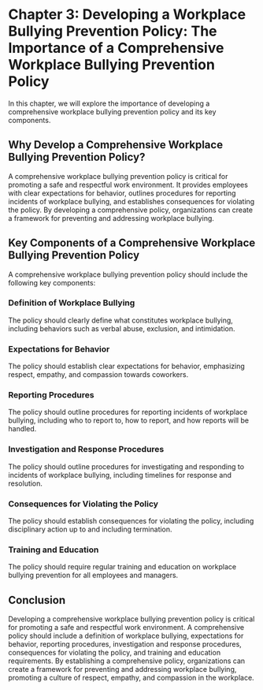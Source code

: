 Chapter 3: Developing a Workplace Bullying Prevention Policy: The Importance of a Comprehensive Workplace Bullying Prevention Policy
====================================================================================================================================

In this chapter, we will explore the importance of developing a comprehensive workplace bullying prevention policy and its key components.

Why Develop a Comprehensive Workplace Bullying Prevention Policy?
-----------------------------------------------------------------

A comprehensive workplace bullying prevention policy is critical for promoting a safe and respectful work environment. It provides employees with clear expectations for behavior, outlines procedures for reporting incidents of workplace bullying, and establishes consequences for violating the policy. By developing a comprehensive policy, organizations can create a framework for preventing and addressing workplace bullying.

Key Components of a Comprehensive Workplace Bullying Prevention Policy
----------------------------------------------------------------------

A comprehensive workplace bullying prevention policy should include the following key components:

### Definition of Workplace Bullying

The policy should clearly define what constitutes workplace bullying, including behaviors such as verbal abuse, exclusion, and intimidation.

### Expectations for Behavior

The policy should establish clear expectations for behavior, emphasizing respect, empathy, and compassion towards coworkers.

### Reporting Procedures

The policy should outline procedures for reporting incidents of workplace bullying, including who to report to, how to report, and how reports will be handled.

### Investigation and Response Procedures

The policy should outline procedures for investigating and responding to incidents of workplace bullying, including timelines for response and resolution.

### Consequences for Violating the Policy

The policy should establish consequences for violating the policy, including disciplinary action up to and including termination.

### Training and Education

The policy should require regular training and education on workplace bullying prevention for all employees and managers.

Conclusion
----------

Developing a comprehensive workplace bullying prevention policy is critical for promoting a safe and respectful work environment. A comprehensive policy should include a definition of workplace bullying, expectations for behavior, reporting procedures, investigation and response procedures, consequences for violating the policy, and training and education requirements. By establishing a comprehensive policy, organizations can create a framework for preventing and addressing workplace bullying, promoting a culture of respect, empathy, and compassion in the workplace.


